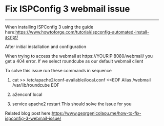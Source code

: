 # Fix ISPConfig 3 webmail issue
-------------------------------
When installing ISPConfig 3 using the guide here:https://www.howtoforge.com/tutorial/ispconfig-automated-install-script/

After initial installation and configuration 

When trying to access the webmail at https://YOURIP:8080/webmail/ you get a 404 error. If we select roundcube as our default webmail client

To solve this issue run these commands in sequence 

1. cat >> /etc/apache2/conf-available/local.conf <<EOF
   Alias /webmail /var/lib/roundcube
   EOF

2. a2enconf local
3. service apache2 restart
This should solve the issue for you

Related blog post here:https://www.georgenicolaou.me/how-to-fix-ispconfig-3-webmail-issue/
